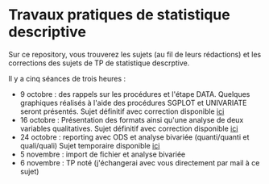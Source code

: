 # Travaux pratiques de statistique descriptive

Sur ce repository, vous trouverez les sujets (au fil de leurs rédactions) et les corrections des sujets de TP de statistique descrptive. 

Il y a cinq séances de trois heures :
* 9 octobre : des rappels sur les procédures et l'étape DATA. Quelques graphiques réalisés à l'aide des procédures SGPLOT et UNIVARIATE seront présentés. Sujet définitif avec correction disponible [ici](https://nbviewer.jupyter.org/github/khaledlarbi/tp_stat_desc/blob/master/Statistique%20descriptive/TP%201/TP1.ipynb)
* 16 octobre : Présentation des formats ainsi qu'une analyse de deux variables qualitatives. Sujet définitif avec correction disponible [ici](https://nbviewer.jupyter.org/github/khaledlarbi/tp_stat_desc/blob/master/Statistique%20descriptive/TP%202/TP2.ipynb)
* 24 octobre : reporting avec ODS et analyse bivariée (quanti/quanti et quali/quali) Sujet temporaire disponible [ici](https://nbviewer.jupyter.org/github/khaledlarbi/tp_stat_desc/blob/master/Statistique%20descriptive/TP%203/TP3.ipynb)
* 5 novembre : import de fichier et analyse bivariée
* 6 novembre : TP noté (j'échangerai avec vous directement par mail à ce sujet)
